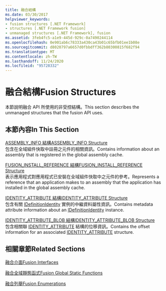 ```yaml
---
title: 融合結構
ms.date: 03/30/2017
helpviewer_keywords:
- fusion structures [.NET Framework]
- structures [.NET Framework fusion]
- unmanaged structures [.NET Framework], fusion
ms.assetid: 3feb4fc5-a1e9-445d-929c-0a7490244114
ms.openlocfilehash: 0e901ab6c78333a430ca43b01c65bfb01ee1b08e
ms.sourcegitcommit: d8020797a6657d0fbbdff362b80300815f682f94
ms.translationtype: MT
ms.contentlocale: zh-TW
ms.lasthandoff: 11/24/2020
ms.locfileid: "95728332"
---
```

# <a name="fusion-structures"></a><span data-ttu-id="818e3-102">融合結構</span><span class="sxs-lookup"><span data-stu-id="818e3-102">Fusion Structures</span></span>

<span data-ttu-id="818e3-103">本節說明融合 API 所使用的非受控結構。</span><span class="sxs-lookup"><span data-stu-id="818e3-103">This section describes the unmanaged structures that the fusion API uses.</span></span>  
  
## <a name="in-this-section"></a><span data-ttu-id="818e3-104">本節內容</span><span class="sxs-lookup"><span data-stu-id="818e3-104">In This Section</span></span>  

 [<span data-ttu-id="818e3-105">ASSEMBLY_INFO 結構</span><span class="sxs-lookup"><span data-stu-id="818e3-105">ASSEMBLY_INFO Structure</span></span>](assembly-info-structure.md)  
 <span data-ttu-id="818e3-106">包含在全域組件快取中註冊之元件的相關資訊。</span><span class="sxs-lookup"><span data-stu-id="818e3-106">Contains information about an assembly that is registered in the global assembly cache.</span></span>  
  
 [<span data-ttu-id="818e3-107">FUSION_INSTALL_REFERENCE 結構</span><span class="sxs-lookup"><span data-stu-id="818e3-107">FUSION_INSTALL_REFERENCE Structure</span></span>](fusion-install-reference-structure.md)  
 <span data-ttu-id="818e3-108">表示應用程式對應用程式已安裝在全域組件快取中之元件的參考。</span><span class="sxs-lookup"><span data-stu-id="818e3-108">Represents a reference that an application makes to an assembly that the application has installed in the global assembly cache.</span></span>  
  
 [<span data-ttu-id="818e3-109">IDENTITY_ATTRIBUTE 結構</span><span class="sxs-lookup"><span data-stu-id="818e3-109">IDENTITY_ATTRIBUTE Structure</span></span>](identity-attribute-structure.md)  
 <span data-ttu-id="818e3-110">包含有關 [IDefinitionIdentity](idefinitionidentity-interface.md) 實例的中繼資料屬性資訊。</span><span class="sxs-lookup"><span data-stu-id="818e3-110">Contains metadata attribute information about an [IDefinitionIdentity](idefinitionidentity-interface.md) instance.</span></span>  
  
 [<span data-ttu-id="818e3-111">IDENTITY_ATTRIBUTE_BLOB 結構</span><span class="sxs-lookup"><span data-stu-id="818e3-111">IDENTITY_ATTRIBUTE_BLOB Structure</span></span>](identity-attribute-blob-structure.md)  
 <span data-ttu-id="818e3-112">包含相關聯 [IDENTITY_ATTRIBUTE](identity-attribute-structure.md) 結構的位移資訊。</span><span class="sxs-lookup"><span data-stu-id="818e3-112">Contains the offset information for an associated [IDENTITY_ATTRIBUTE](identity-attribute-structure.md) structure.</span></span>  
  
## <a name="related-sections"></a><span data-ttu-id="818e3-113">相關章節</span><span class="sxs-lookup"><span data-stu-id="818e3-113">Related Sections</span></span>  

 [<span data-ttu-id="818e3-114">融合介面</span><span class="sxs-lookup"><span data-stu-id="818e3-114">Fusion Interfaces</span></span>](fusion-interfaces.md)  
  
 [<span data-ttu-id="818e3-115">融合全域靜態函式</span><span class="sxs-lookup"><span data-stu-id="818e3-115">Fusion Global Static Functions</span></span>](fusion-global-static-functions.md)  
  
 [<span data-ttu-id="818e3-116">融合列舉</span><span class="sxs-lookup"><span data-stu-id="818e3-116">Fusion Enumerations</span></span>](fusion-enumerations.md)
